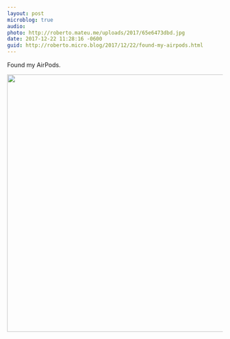 ```yaml
---
layout: post
microblog: true
audio: 
photo: http://roberto.mateu.me/uploads/2017/65e6473dbd.jpg
date: 2017-12-22 11:28:16 -0600
guid: http://roberto.micro.blog/2017/12/22/found-my-airpods.html
---
```

Found my AirPods. 

<img src="http://roberto.mateu.me/uploads/2017/65e6473dbd.jpg" width="600" height="600" />
